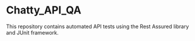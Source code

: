 # Chatty_API_QA

This repository contains automated API tests using the Rest Assured library and JUnit framework.